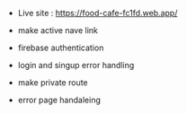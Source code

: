 * Live site : https://food-cafe-fc1fd.web.app/

* make active nave link 
* firebase authentication
* login and singup error handling 
* make private route 
* error page handaleing
